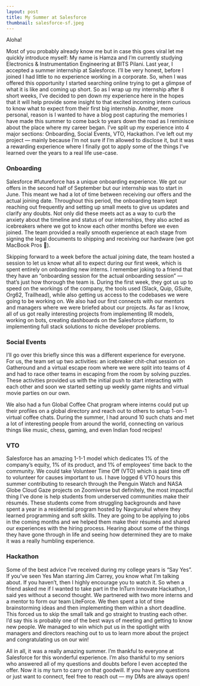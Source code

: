 ```yaml
---
layout: post
title: My Summer at Salesforce
thumbnail: salesforce-sf.jpeg
---
```

Aloha!

Most of you probably already know me but in case this goes viral let me quickly introduce myself: My name is Hamza and I’m currently studying Electronics & Instrumentation Engineering at BITS Pilani. Last year, I accepted a summer internship at Salesforce. I’ll be very honest, before I joined I had little to no experience working in a corporate. So, when I was offered this opportunity I started searching online trying to get a glimpse of what it is like and coming up short. So as I wrap up my internship after 8 short weeks, I’ve decided to pen down my experience here in the hopes that it will help provide some insight to that excited incoming intern curious to know what to expect from their first big internship. Another, more personal, reason is I wanted to have a blog post capturing the memories I have made this summer to come back to years down the road as I reminisce about the place where my career began. I’ve split up my experience into 4 major sections: Onboarding, Social Events, VTO, Hackathon. I’ve left out my project — mainly because I’m not sure if I’m allowed to disclose it, but it was a rewarding experience where I finally got to apply some of the things I’ve learned over the years to a real life use-case.

### Onboarding
Salesforce #futureforce has a unique onboarding experience. We got our offers in the second half of September but our internship was to start in June. This meant we had a lot of time between receiving our offers and the actual joining date. Throughout this period, the onboarding team kept reaching out frequently and setting up small meets to give us updates and clarify any doubts. Not only did these meets act as a way to curb the anxiety about the timeline and status of our internships, they also acted as icebreakers where we got to know each other months before we even joined. The team provided a really smooth experience at each stage from signing the legal documents to shipping and receiving our hardware (we got MacBook Pros 👀). 

Skipping forward to a week before the actual joining date, the team hosted a session to let us know what all to expect during our first week, which is spent entirely on onboarding new interns. I remember joking to a friend that they have an “onboarding session for the actual onboarding session” — that’s just how thorough the team is. During the first week, they got us up to speed on the workings of the company, the tools used (Slack, Quip, GSuite, Org62, Trailhead), while also getting us access to the codebases we were going to be working on. We also had our first connects with our mentors and managers where we were briefed about our projects. As far as I know, all of us got really interesting projects from implementing IR models, working on bots, creating dashboards on the Salesforce platform, to implementing full stack solutions to niche developer problems.

### Social Events
I’ll go over this briefly since this was a different experience for everyone. For us, the team set up two activities: an icebreaker chit-chat session on Gatheround and a virtual escape room where we were split into teams of 4 and had to race other teams in escaping from the room by solving puzzles. These activities provided us with the initial push to start interacting with each other and soon we started setting up weekly game nights and virtual movie parties on our own. 

We also had a fun Global Coffee Chat program where interns could put up their profiles on a global directory and reach out to others to setup 1-on-1 virtual coffee chats. During the summer, I had around 10 such chats and met a lot of interesting people from around the world, connecting on various things like music, chess, gaming, and even Indian food recipes! 

### VTO
Salesforce has an amazing 1-1-1 model which dedicates 1% of the company’s equity, 1% of its product, and 1% of employees’ time back to the community. We could take Volunteer Time Off (VTO) which is paid time off to volunteer for causes important to us. I have logged 6 VTO hours this summer contributing to research through the Penguin Watch and NASA Globe Cloud Gaze projects on Zoomiverse but definitely, the most impactful thing I’ve done is help students from underserved communities make their résumés. These students come from struggling backgrounds and have spent a year in a residential program hosted by Navgurukul where they learned programming and soft skills. They are going to be applying to jobs in the coming months and we helped them make their résumés and shared our experiences with the hiring process. Hearing about some of the things they have gone through in life and seeing how determined they are to make it was a really humbling experience.

### Hackathon
Some of the best advice I’ve received during my college years is “Say Yes”. If you’ve seen Yes Man starring Jim Carrey, you know what I’m talking about. If you haven’t, then I highly encourage you to watch it. So when a friend asked me if I wanted to take part in the InTurn Innovate Hackathon, I said yes without a second thought. We partnered with two more interns and a mentor to form our team LiteForce. We then spent a lot of time brainstorming ideas and then implementing them within a short deadline. This forced us to skip the small talk and go straight to trusting each other. I’d say this is probably one of the best ways of meeting and getting to know new people. We managed to win which put us in the spotlight with managers and directors reaching out to us to learn more about the project and congratulating us on our win!

All in all, it was a really amazing summer. I’m thankful to everyone at Salesforce for this wonderful experience. I’m also thankful to my seniors who answered all of my questions and doubts before I even accepted the offer. Now it is my turn to carry on that goodwill. If you have any questions or just want to connect, feel free to reach out — my DMs are always open!